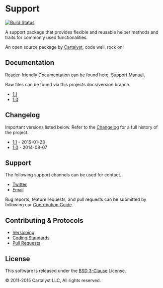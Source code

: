 # Support

[![Build Status](https://travis-ci.org/cartalyst/support.svg?branch=1.1)](https://travis-ci.org/cartalyst/support)

A support package that provides flexible and reusable helper methods and traits for commonly used functionalities.

An open source package by [Cartalyst](https://cartalyst.com), code well, rock on!

## Documentation

Reader-friendly Documentation can be found here. [Support Manual](https://cartalyst.com/manual/support/1.1).

Raw files can be found via this projects docs/version branch.

- [1.1](https://github.com/cartalyst/support/tree/docs/1.1)
- [1.0](https://github.com/cartalyst/support/tree/docs/1.0)

## Changelog

Important versions listed below. Refer to the [Changelog](CHANGELOG.md) for a full history of the project.

- [1.1](CHANGELOG.md) - 2015-01-23
- [1.0](CHANGELOG.md) - 2014-08-07

## Support

The following support channels can be used for contact.

- [Twitter](https://twitter.com/cartalyst)
- [Email](mailto:help@cartalyst.com)

Bug reports, feature requests, and pull requests can be submitted by following our [Contribution Guide](CONTRIBUTING.md).

## Contributing & Protocols

- [Versioning](CONTRIBUTING.md#versioning)
- [Coding Standards](CONTRIBUTING.md#coding-standards)
- [Pull Requests](CONTRIBUTING.md#pull-requests)

## License

This software is released under the [BSD 3-Clause](LICENSE) License.

© 2011-2015 Cartalyst LLC, All rights reserved.

